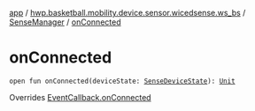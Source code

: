 [app](../../index.md) / [hwp.basketball.mobility.device.sensor.wicedsense.ws_bs](../index.md) / [SenseManager](index.md) / [onConnected](.)

# onConnected

`open fun onConnected(deviceState: `[`SenseDeviceState`](../-sense-device-state/index.md)`): `[`Unit`](https://kotlinlang.org/api/latest/jvm/stdlib/kotlin/-unit/index.html)

Overrides [EventCallback.onConnected](../-sense-device-state/-event-callback/on-connected.md)

